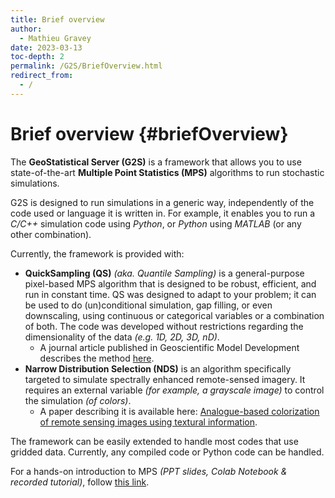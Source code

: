```yaml
---
title: Brief overview
author:
  - Mathieu Gravey
date: 2023-03-13
toc-depth: 2
permalink: /G2S/BriefOverview.html
redirect_from:
  - /
---
```



# Brief overview {#briefOverview}

The **GeoStatistical Server (G2S)** is a framework that allows you to use state-of-the-art **Multiple Point Statistics (MPS)** algorithms to run stochastic simulations.

G2S is designed to run simulations in a generic way, independently of the code used or language it is written in. For example, it enables you to run a *C/C++* simulation code using *Python*, or *Python* using *MATLAB* (or any other combination).

Currently, the framework is provided with:

- **QuickSampling (QS)** *(aka. Quantile Sampling)* is a general-purpose pixel-based MPS algorithm that is designed to be robust, efficient, and run in constant time. QS was designed to adapt to your problem; it can be used to do (un)conditional simulation, gap filling, or even downscaling, using continuous or categorical variables or a combination of both. The code was developed without restrictions regarding the dimensionality of the data *(e.g. 1D, 2D, 3D, nD)*.
  - A journal article published in Geoscientific Model Development describes the method [here](https://gmd.copernicus.org/articles/13/2611/2020/).
- **Narrow Distribution Selection (NDS)** is an algorithm specifically targeted to simulate spectrally enhanced remote-sensed imagery. It requires an external variable *(for example, a grayscale image)* to control the simulation *(of colors)*.
  - A paper describing it is available here: [Analogue-based colorization of remote sensing images using textural information](https://doi.org/10.1016/j.isprsjprs.2018.11.003).

The framework can be easily extended to handle most codes that use gridded data. Currently, any compiled code or Python code can be handled.

For a hands-on introduction to MPS *(PPT slides, Colab Notebook & recorded tutorial)*, follow [this link](https://github.com/GAIA-UNIL/Short-course-MPS).